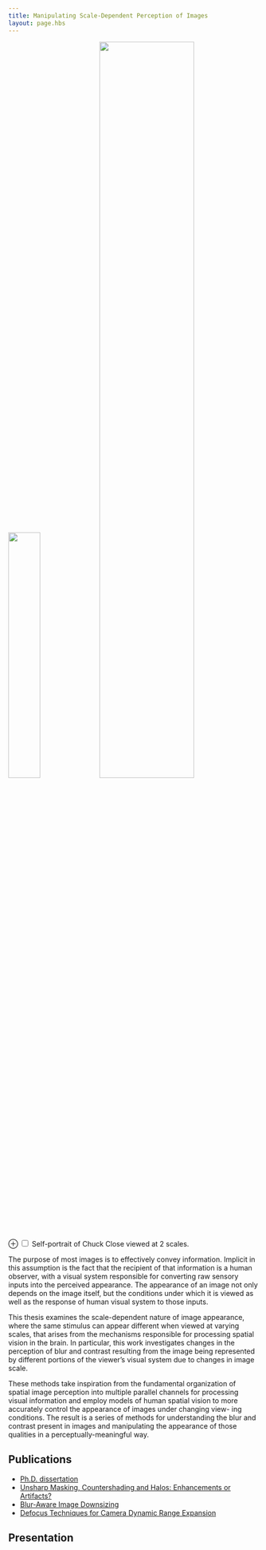 ```yaml
---
title: Manipulating Scale-Dependent Perception of Images
layout: page.hbs
---
```


<span class='figure'>
  <img src="http://matttrent.s3.amazonaws.com/heroku/attachments/research/chuckclose_full.png" alt="" width="35.5%"/> <img src="http://matttrent.s3.amazonaws.com/heroku/attachments/research/chuckclose_crop.png" alt="" width="61.5%"/> <label for="mn-demo" class="margin-toggle">&#8853;</label> <input type="checkbox" id="mn-demo" class="margin-toggle"/> <span class="marginnote">
    Self-portrait of Chuck Close viewed at 2 scales.   
  </span>
</span>

The purpose of most images is to effectively convey information. Implicit in this assumption is the fact that the recipient of that information is a human observer, with a visual system responsible for converting raw sensory inputs into the perceived appearance. The appearance of an image not only depends on the image itself, but the conditions under which it is viewed as well as the response of human visual system to those inputs. 

This thesis examines the scale-dependent nature of image appearance, where the same stimulus can appear different when viewed at varying scales, that arises from the mechanisms responsible for processing spatial vision in the brain. In particular, this work investigates changes in the perception of blur and contrast resulting from the image being represented by different portions of the viewer’s visual system due to changes in image scale. 

These methods take inspiration from the fundamental organization of spatial image perception into multiple parallel channels for processing visual information and employ models of human spatial vision to more accurately control the appearance of images under changing view- ing conditions. The result is a series of methods for understanding the blur and contrast present in images and manipulating the appearance of those qualities in a perceptually-meaningful way.

## Publications

- [Ph.D. dissertation][PhD]
- [Unsharp Masking, Countershading and Halos: Enhancements or Artifacts?][USM]
- [Blur-Aware Image Downsizing][BAD]
- [Defocus Techniques for Camera Dynamic Range Expansion][DRE]

[PhD]:  /attachments/research/papers/PhdThesis.pdf
[USM]:  http://www.cs.ubc.ca/labs/imager/tr/2012/Countershading/
[BAD]:  http://www.cs.ubc.ca/labs/imager/tr/2011/BlurAwareDownsize/
[DRE]:  /attachments/research/papers/ElectronicImaging.2010-Defocus.pdf

## Presentation

<span class='figure'>
<script async class="speakerdeck-embed" data-id="506608c6e64bdf000201ebf3" data-ratio="1.33333333333333" src="//speakerdeck.com/assets/embed.js"></script>
</span>
